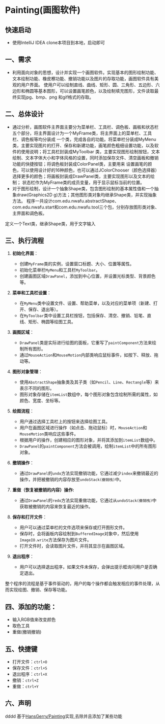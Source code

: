 # Painting(画图软件)

## 快速启动

- 使用IntelliJ IDEA clone本项目到本地，启动即可

## 一、需求

- 利用面向对象的思想，设计并实现一个画图软件。实现基本的图形绘制功能、文本绘制功能、橡皮檫功能、撤销功能以及图片的存取功能，画图软件具有美观的用户界面。
  使用户可以绘制直线、曲线、矩形、圆、三角形、五边形、六边形和椭圆等基本图形，可以设置画笔颜色，以及绘制填充图形，文件读取最终实现jpg、bmp、png
  和gif格式的存取。



## 二、总体设计

- 通过分析，画图软件主界面主要分为菜单栏、工具栏、调色板、画板和状态栏五个部分，将主界面设计为一个MyFrame类，将主界面上的菜单栏、工具栏、调色板等均分装成
  一个类，完成各自的功能。将菜单栏分装成MyMenu类，主要实现图片的打开、保存和新建功能，画笔颜色粗细设置功能，以及软件的使用说明；将工具栏封装成MyToolbar
  类，主要实现图形绘制按钮，文本绘制、文本字体大小和字体风格的设置，同时添加保存文件、清空画板和撤销功能的快捷按钮；将调色板封装成ColorPanel类，主要用来
  设置画笔的颜色，可以使用设计好的16种颜色，也可以通过JColorChooser（颜色选择器）选择更多的颜色；将画板封装成DrawPanel类，主要实现图形以及文本的绘制；
  状态栏作为MyFrame类的成员变量，用于显示鼠标当前的位置。
- 对于图形绘制，设计一个抽象Shape类，包含图形绘制的基本属性值和一个抽象draw(Graphics2D g)方法；其他图形类对象均继承Shape类，并实现抽象方法。
  程序一共设计com.edu.nwafu.abstractShape、com.edu.nwafu.start和com.edu.nwafu.tool三个包，分别存放图形类对象、主界面和调色板。

定义一个Text类，继承Shape类，用于文字输入



## 三、执行流程

1. **初始化界面**：

    - 创建`MyFrame`类的实例，设置窗口标题、大小、位置等属性。
    - 初始化菜单栏`MyMenu`和工具栏`MyToolbar`。
    - 创建画图区域`DrawPanel`，添加到中心位置，并设置光标类型、背景颜色等。

2. **菜单和工具栏设置**：

    - 在`MyMenu`类中设置文件、设置、帮助菜单，以及对应的菜单项（新建、打开、保存、退出等）。
    - 在`MyToolbar`类中设置工具栏按钮，包括保存、清空、撤销、铅笔、直线、矩形、椭圆等绘图工具。

3. **画图区域**：
    - `DrawPanel`类是实际进行绘图的面板，它重写了`paintComponent`方法来绘制所有图形。
    - 通过`MouseAction`和`MouseMotion`内部类响应鼠标事件，如按下、释放、拖动等。

4. **图形对象管理**：
    - 使用`AbstractShape`抽象类及其子类（如`Pencil`、`Line`、`Rectangle`等）来表示不同的图形。
    - 图形对象存储在`itemList`数组中，每个图形对象包含绘制所需的属性，如颜色、宽度、坐标等。

5. **绘图流程**：
    - 用户通过选择工具栏上的按钮来选择绘图工具。
    - 用户在画图区域进行操作（如点击、拖动鼠标）时，`MouseAction`和`MouseMotion`类响应这些事件。
    - 根据用户的操作，创建相应的图形对象，并将其添加到`itemList`数组中。
    - `DrawPanel`的`paintComponent`方法会被调用，绘制`itemList`中的所有图形对象。

6. **撤销操作**：
    - 通过`DrawPanel`的`undo`方法实现撤销功能，它通过减少`index`来撤销最近的操作，并把被撤销的内容存放至`undoStack(撤销栈)`中。

7. **重做（恢复被撤销的内容）操作:**
    - 通过`DrawPanel`的`redo`方法实现重做功能，它通过从`undoStack(撤销栈)`中获取被撤销的内容来恢复最近的操作。

8. **保存和打开文件**：
    - 用户可以通过菜单栏的文件选项来保存或打开图形文件。
    - 保存时，会将画板内容绘制到`BufferedImage`对象中，然后使用`ImageIO.write`方法保存为图片文件。
    - 打开文件时，会读取图片文件，并将其显示在画图区域。

9. **退出程序**：
    - 用户可以选择退出程序，如果文件未保存，会弹出提示框询问用户是否确定退出。

整个程序的流程是基于事件驱动的，用户的每个操作都会触发相应的事件处理，从而实现绘图、撤销、保存等功能。



## 四、添加的功能：

- 输入RGB值来改变颜色
- 取色工具
- 重做(撤销撤销)



## 五、快捷键

- 打开文件：`ctrl+O`
- 保存文件：`ctrl+S`
- 退出程序：`ctrl+X`
- 撤销：`ctrl+Z`
- 重做：`ctrl+Y`



## 六、声明
dddd
基于[HansGerry/Painting](https://gitcode.com/HansGerry/Painting)实现,去除并且添加了某些功能 



